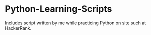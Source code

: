 # Python-Learning-Scripts
Includes script written by me while practicing Python on site such at HackerRank.
